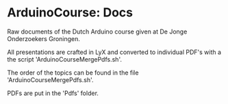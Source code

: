 ArduinoCourse: Docs
===================

Raw documents of the Dutch Arduino course given at De Jonge Onderzoekers Groningen.

All presentations are crafted in LyX and converted to individual PDF's with a the script 'ArduinoCourseMergePdfs.sh'. 

The order of the topics can be found in the file 'ArduinoCourseMergePdfs.sh'.

PDFs are put in the 'Pdfs' folder.